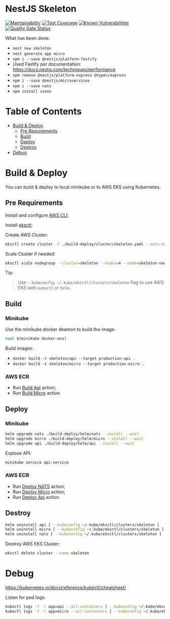 # NestJS Skeleton

[![Maintainability](https://api.codeclimate.com/v1/badges/501d3320c5b7215676e3/maintainability)](https://codeclimate.com/github/greg-md/node-skeleton/maintainability)
[![Test Coverage](https://api.codeclimate.com/v1/badges/501d3320c5b7215676e3/test_coverage)](https://codeclimate.com/github/greg-md/node-skeleton/test_coverage)
[![Known Vulnerabilities](https://snyk.io/test/github/greg-md/node-skeleton/badge.svg?targetFile=package.json)](https://snyk.io/test/github/greg-md/node-skeleton?targetFile=package.json)
[![Quality Gate Status](https://sonarcloud.io/api/project_badges/measure?project=greg-md_node-skeleton&metric=alert_status)](https://sonarcloud.io/dashboard?id=greg-md_node-skeleton)

What has been done:
- `nest new skeleton`
- `nest generate app micro`
- `npm i --save @nestjs/platform-fastify`
- Used Fastify per documentation: https://docs.nestjs.com/techniques/performance
- `npm remove @nestjs/platform-express @types/express`
- `npm i --save @nestjs/microservices`
- `npm i --save nats`
- `npm install sinon`

# Table of Contents

- [Build & Deploy](#build--deploy)
    - [Pre Requirements](#pre-requirements)
    - [Build](#build)
    - [Deploy](#deploy)
    - [Destroy](#destroy)
- [Debug](#debug)

# Build & Deploy

You can build & deploy to local minikube or to AWS EKS using Kubernetes.

## Pre Requirements

Install and configure [AWS CLI](https://aws.amazon.com/cli/);

Install [eksctl](https://eksctl.io/);

Create AWS Cluster:
```sh
eksctl create cluster -f ./build-deploy/cluster/skeleton.yaml --auto-kubeconfig
```

Scale Cluster if needed:
```sh
eksctl scale nodegroup --cluster=skeleton --nodes=4 --name=skeleton-nodes
```

Tip:
> Use `--kubeconfig ~/.kube/eksctl/clusters/skeleton` flag to use AWS EKS with `kubectl` or `helm`.

## Build

### Minikube

Use the minikube docker deamon to build the image:
```bash
eval $(minikube docker-env)
```

Build images:
- `docker build -t skeleton/api --target production-api .`
- `docker build -t skeleton/micro --target production-micro .`


### AWS ECR

- Run [Build Api](actions/workflows/build-api.yml) action;
- Run [Build Micro](actions/workflows/build-micro.yml) action.

## Deploy

### Minikube

```sh
helm upgrade nats ./build-deploy/helm/nats --install --wait
helm upgrade micro ./build-deploy/helm/micro --install --wait
helm upgrade api ./build-deploy/helm/api --install --wait
```

Explose API:
```sh
minikube service api-service
```

### AWS ECR

- Run [Deploy NATS](actions/workflows/deploy-nats.yml) action;
- Run [Deploy Micro](actions/workflows/deploy-micro.yml) action;
- Run [Deploy Api](actions/workflows/deploy-api.yml) action.

## Destroy

```sh
helm uninstall api [ --kubeconfig ~/.kube/eksctl/clusters/skeleton ]
helm uninstall micro [ --kubeconfig ~/.kube/eksctl/clusters/skeleton ]
helm uninstall nats [ --kubeconfig ~/.kube/eksctl/clusters/skeleton ]
```

Destroy AWS EKS Cluster:
```sh
eksctl delete cluster --name skeleton
```

# Debug

https://kubernetes.io/docs/reference/kubectl/cheatsheet/

Listen for pod logs:
```bash
kubectl logs -f -l app=api --all-containers [ --kubeconfig ~/.kube/eksctl/clusters/skeleton ]
kubectl logs -f -l app=micro --all-containers [ --kubeconfig ~/.kube/eksctl/clusters/skeleton ]
```
